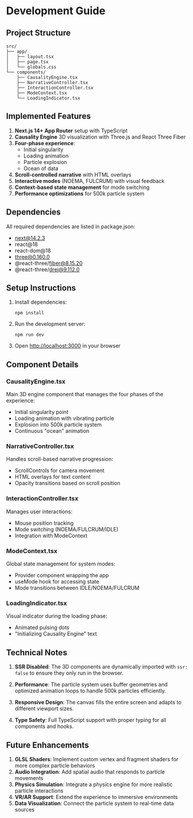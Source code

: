 # Development Guide

## Project Structure

```
src/
├── app/
│   ├── layout.tsx
│   ├── page.tsx
│   └── globals.css
└── components/
    ├── CausalityEngine.tsx
    ├── NarrativeController.tsx
    ├── InteractionController.tsx
    ├── ModeContext.tsx
    └── LoadingIndicator.tsx
```

## Implemented Features

1. **Next.js 14+ App Router** setup with TypeScript
2. **Causality Engine** 3D visualization with Three.js and React Three Fiber
3. **Four-phase experience**:
   - Initial singularity
   - Loading animation
   - Particle explosion
   - Ocean of data
4. **Scroll-controlled narrative** with HTML overlays
5. **Interactive modes** (NOEMA, FULCRUM) with visual feedback
6. **Context-based state management** for mode switching
7. **Performance optimizations** for 500k particle system

## Dependencies

All required dependencies are listed in package.json:
- next@14.2.3
- react@18
- react-dom@18
- three@0.160.0
- @react-three/fiber@8.15.20
- @react-three/drei@9.112.0

## Setup Instructions

1. Install dependencies:
   ```
   npm install
   ```

2. Run the development server:
   ```
   npm run dev
   ```

3. Open [http://localhost:3000](http://localhost:3000) in your browser

## Component Details

### CausalityEngine.tsx
Main 3D engine component that manages the four phases of the experience:
- Initial singularity point
- Loading animation with vibrating particle
- Explosion into 500k particle system
- Continuous "ocean" animation

### NarrativeController.tsx
Handles scroll-based narrative progression:
- ScrollControls for camera movement
- HTML overlays for text content
- Opacity transitions based on scroll position

### InteractionController.tsx
Manages user interactions:
- Mouse position tracking
- Mode switching (NOEMA/FULCRUM/IDLE)
- Integration with ModeContext

### ModeContext.tsx
Global state management for system modes:
- Provider component wrapping the app
- useMode hook for accessing state
- Mode transitions between IDLE/NOEMA/FULCRUM

### LoadingIndicator.tsx
Visual indicator during the loading phase:
- Animated pulsing dots
- "Initializing Causality Engine" text

## Technical Notes

1. **SSR Disabled**: The 3D components are dynamically imported with `ssr: false` to ensure they only run in the browser.

2. **Performance**: The particle system uses buffer geometries and optimized animation loops to handle 500k particles efficiently.

3. **Responsive Design**: The canvas fills the entire screen and adapts to different viewport sizes.

4. **Type Safety**: Full TypeScript support with proper typing for all components and hooks.

## Future Enhancements

1. **GLSL Shaders**: Implement custom vertex and fragment shaders for more complex particle behaviors
2. **Audio Integration**: Add spatial audio that responds to particle movements
3. **Physics Simulation**: Integrate a physics engine for more realistic particle interactions
4. **VR/AR Support**: Extend the experience to immersive environments
5. **Data Visualization**: Connect the particle system to real-time data sources